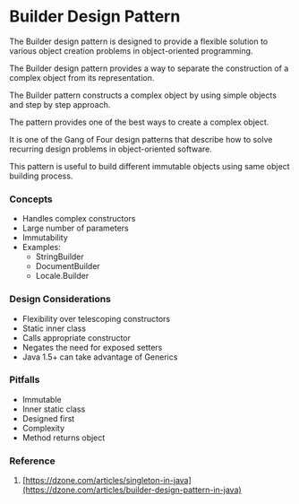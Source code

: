 # Builder Design Pattern

The Builder design pattern is designed to provide a flexible solution to various object creation problems in object-oriented programming.

The Builder design pattern provides a way to separate the construction of a complex object from its representation.

The Builder pattern constructs a complex object by using simple objects and step by step approach.

The pattern provides one of the best ways to create a complex object.

It is one of the Gang of Four design patterns that describe how to solve recurring design problems in object-oriented software.

This pattern is useful to build different immutable objects using same object building process.


### Concepts

* Handles complex constructors
* Large number of parameters
* Immutability
* Examples:
    * StringBuilder
    * DocumentBuilder
    * Locale.Builder

### Design Considerations

* Flexibility over telescoping constructors
* Static inner class
* Calls appropriate constructor
* Negates the need for exposed setters
* Java 1.5+ can take advantage of Generics

### Pitfalls

* Immutable
* Inner static class
* Designed first
* Complexity
* Method returns object

### Reference

1. [https://dzone.com/articles/singleton-in-java](https://dzone.com/articles/builder-design-pattern-in-java)
